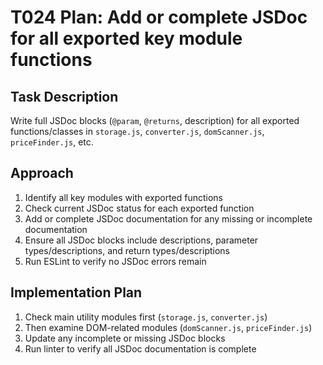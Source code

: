 # T024 Plan: Add or complete JSDoc for all exported key module functions

## Task Description
Write full JSDoc blocks (`@param`, `@returns`, description) for all exported functions/classes in `storage.js`, `converter.js`, `domScanner.js`, `priceFinder.js`, etc.

## Approach
1. Identify all key modules with exported functions
2. Check current JSDoc status for each exported function
3. Add or complete JSDoc documentation for any missing or incomplete documentation
4. Ensure all JSDoc blocks include descriptions, parameter types/descriptions, and return types/descriptions
5. Run ESLint to verify no JSDoc errors remain

## Implementation Plan
1. Check main utility modules first (`storage.js`, `converter.js`)
2. Then examine DOM-related modules (`domScanner.js`, `priceFinder.js`)
3. Update any incomplete or missing JSDoc blocks
4. Run linter to verify all JSDoc documentation is complete